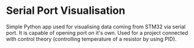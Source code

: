# Serial Port Visualisation
Simple Python app used for visualising data coming from STM32 via serial port. It is capable of opening port on it's own. Used for a project connected with control theory (controlling temperature of a resistor by using PID).
